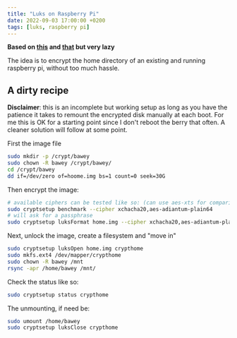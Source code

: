 ```yaml
---
title: "Luks on Raspberry Pi"
date: 2022-09-03 17:00:00 +0200
tags: [luks, raspberry pi]
---
```


[A]:https://www.willhaley.com/blog/encrypted-file-container-disk-image-in-linux/
[B]:https://rr-developer.github.io/LUKS-on-Raspberry-Pi/

**Based on [this][A] and [that][B] but very lazy**

The idea is to encrypt the home directory of an existing and running raspberry pi, without too much hassle.

## A dirty recipe

__Disclaimer__: this is an incomplete but working setup as long as you have the patience it takes to remount the encrypted disk manually at each boot.
For me this is OK for a starting point since I don't reboot the berry that often. A cleaner solution will follow at some point.

First the image file
```bash
sudo mkdir -p /crypt/bawey
sudo chown -R bawey /crypt/bawey/
cd /crypt/bawey
dd if=/dev/zero of=hoome.img bs=1 count=0 seek=30G
```

Then encrypt the image:
```bash
# available ciphers can be tested like so: (can use aes-xts for comparison)
sudo cryptsetup benchmark --cipher xchacha20,aes-adiantum-plain64
# will ask for a passphrase
sudo cryptsetup luksFormat home.img --cipher xchacha20,aes-adiantum-plain64
```

Next, unlock the image, create a filesystem and "move in"
```bash
sudo cryptsetup luksOpen home.img crypthome
sudo mkfs.ext4 /dev/mapper/crypthome
sudo chown -R bawey /mnt
rsync -apr /home/bawey /mnt/
```

Check the status like so:
```bash
sudo cryptsetup status crypthome
```

The unmounting, if need be:
```bash
sudo umount /home/bawey
sudo cryptsetup luksClose crypthome
```